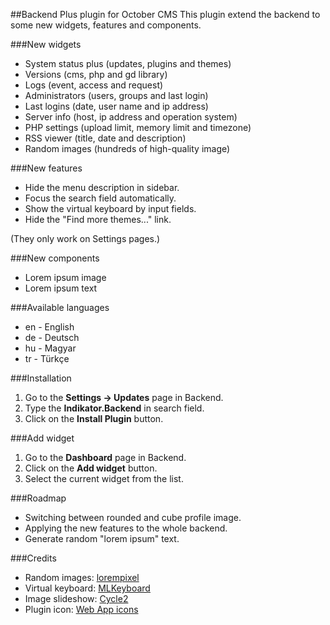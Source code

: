 ##Backend Plus plugin for October CMS
This plugin extend the backend to some new widgets, features and components.

###New widgets
* System status plus (updates, plugins and themes)
* Versions (cms, php and gd library)
* Logs (event, access and request)
* Administrators (users, groups and last login)
* Last logins (date, user name and ip address)
* Server info (host, ip address and operation system)
* PHP settings (upload limit, memory limit and timezone)
* RSS viewer (title, date and description)
* Random images (hundreds of high-quality image)

###New features
* Hide the menu description in sidebar.
* Focus the search field automatically.
* Show the virtual keyboard by input fields.
* Hide the "Find more themes..." link.

(They only work on Settings pages.)

###New components
* Lorem ipsum image
* Lorem ipsum text

###Available languages
* en - English
* de - Deutsch
* hu - Magyar
* tr - Türkçe

###Installation
1. Go to the __Settings -> Updates__ page in Backend.
1. Type the __Indikator.Backend__ in search field.
1. Click on the __Install Plugin__ button.

###Add widget
1. Go to the __Dashboard__ page in Backend.
1. Click on the __Add widget__ button.
1. Select the current widget from the list.

###Roadmap
* Switching between rounded and cube profile image.
* Applying the new features to the whole backend.
* Generate random "lorem ipsum" text.

###Credits
* Random images: [lorempixel](http://lorempixel.com)
* Virtual keyboard: [MLKeyboard](https://github.com/mBut/jquery.mlkeyboard)
* Image slideshow: [Cycle2](https://github.com/malsup/cycle2)
* Plugin icon: [Web App icons](http://icons8.com/web-app/new-icons/all)
